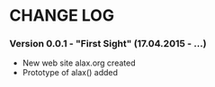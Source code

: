 # CHANGE LOG

### Version 0.0.1 - "First Sight" (17.04.2015 - ...)
* New web site alax.org created
* Prototype of alax() added
